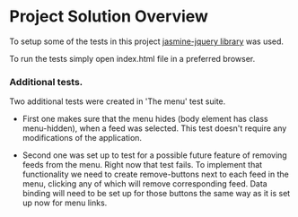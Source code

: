 # Project Solution Overview

To setup some of the tests in this project [jasmine-jquery library](https://github.com/velesin/jasmine-jquery) was used.

To run the tests simply open index.html file in a preferred browser.


### Additional tests.

Two additional tests were created in 'The menu' test suite.

- First one makes sure that the menu hides (body element has class menu-hidden),
when a feed was selected.
This test doesn't require any modifications of the application.

- Second one was set up to test for a possible future feature of removing feeds
from the menu. Right now that test fails. To implement that functionality we need
to create remove-buttons next to each feed in the menu, clicking any of which will
remove corresponding feed. Data binding will need to be set up for those buttons the
same way as it is set up now for menu links.